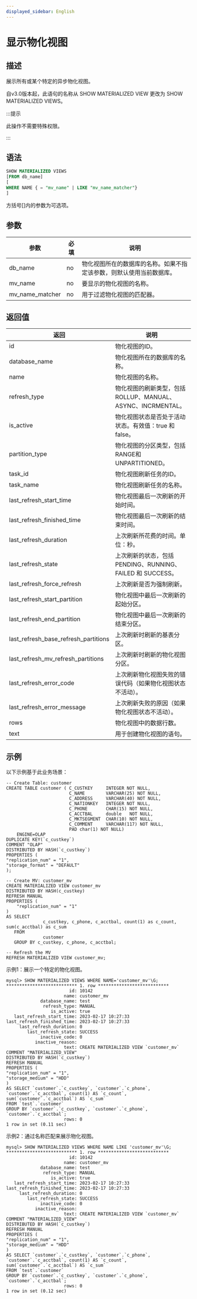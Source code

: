 ```yaml
---
displayed_sidebar: English
---
```


# 显示物化视图

## 描述

展示所有或某个特定的异步物化视图。

自v3.0版本起，此语句的名称从 SHOW MATERIALIZED VIEW 更改为 SHOW MATERIALIZED VIEWS。

:::提示

此操作不需要特殊权限。

:::

## 语法

```SQL
SHOW MATERIALIZED VIEWS
[FROM db_name]
[
WHERE NAME { = "mv_name" | LIKE "mv_name_matcher"}
]
```

方括号[]内的参数为可选项。

## 参数

|参数|必填|说明|
|---|---|---|
|db_name|no|物化视图所在的数据库的名称。如果不指定该参数，则默认使用当前数据库。|
|mv_name|no|要显示的物化视图的名称。|
|mv_name_matcher|no|用于过滤物化视图的匹配器。|

## 返回值

|返回|说明|
|---|---|
|id|物化视图的ID。|
|database_name|物化视图所在的数据库的名称。|
|name|物化视图的名称。|
|refresh_type|物化视图的刷新类型，包括ROLLUP、MANUAL、ASYNC、INCRMENTAL。|
|is_active|物化视图状态是否处于活动状态。有效值：true 和 false。|
|partition_type|物化视图的分区类型，包括RANGE和UNPARTITIONED。|
|task_id|物化视图刷新任务的ID。|
|task_name|物化视图刷新任务的名称。|
|last_refresh_start_time|物化视图最后一次刷新的开始时间。|
|last_refresh_finished_time|物化视图最后一次刷新的结束时间。|
|last_refresh_duration|上次刷新所花费的时间。单位：秒。|
|last_refresh_state|上次刷新的状态，包括 PENDING、RUNNING、FAILED 和 SUCCESS。|
|last_refresh_force_refresh|上次刷新是否为强制刷新。|
|last_refresh_start_partition|物化视图中最后一次刷新的起始分区。|
|last_refresh_end_partition|物化视图中最后一次刷新的结束分区。|
|last_refresh_base_refresh_partitions|上次刷新时刷新的基表分区。|
|last_refresh_mv_refresh_partitions|上次刷新时刷新的物化视图分区。|
|last_refresh_error_code|上次刷新物化视图失败的错误代码（如果物化视图状态不活动）。|
|last_refresh_error_message|上次刷新失败的原因（如果物化视图状态不活动）。|
|rows|物化视图中的数据行数。|
|text|用于创建物化视图的语句。|

## 示例

以下示例基于此业务场景：

```Plain
-- Create Table: customer
CREATE TABLE customer ( C_CUSTKEY     INTEGER NOT NULL,
                        C_NAME        VARCHAR(25) NOT NULL,
                        C_ADDRESS     VARCHAR(40) NOT NULL,
                        C_NATIONKEY   INTEGER NOT NULL,
                        C_PHONE       CHAR(15) NOT NULL,
                        C_ACCTBAL     double   NOT NULL,
                        C_MKTSEGMENT  CHAR(10) NOT NULL,
                        C_COMMENT     VARCHAR(117) NOT NULL,
                        PAD char(1) NOT NULL)
    ENGINE=OLAP
DUPLICATE KEY(`c_custkey`)
COMMENT "OLAP"
DISTRIBUTED BY HASH(`c_custkey`)
PROPERTIES (
"replication_num" = "1",
"storage_format" = "DEFAULT"
);

-- Create MV: customer_mv
CREATE MATERIALIZED VIEW customer_mv
DISTRIBUTED BY HASH(c_custkey)
REFRESH MANUAL
PROPERTIES (
    "replication_num" = "1"
)
AS SELECT
              c_custkey, c_phone, c_acctbal, count(1) as c_count, sum(c_acctbal) as c_sum
   FROM
              customer
   GROUP BY c_custkey, c_phone, c_acctbal;

-- Refresh the MV
REFRESH MATERIALIZED VIEW customer_mv;
```

示例1：展示一个特定的物化视图。

```Plain
mysql> SHOW MATERIALIZED VIEWS WHERE NAME='customer_mv'\G;
*************************** 1. row ***************************
                        id: 10142
                      name: customer_mv
             database_name: test
              refresh_type: MANUAL
                 is_active: true
   last_refresh_start_time: 2023-02-17 10:27:33
last_refresh_finished_time: 2023-02-17 10:27:33
     last_refresh_duration: 0
        last_refresh_state: SUCCESS
             inactive_code: 0
           inactive_reason:
                      text: CREATE MATERIALIZED VIEW `customer_mv`
COMMENT "MATERIALIZED_VIEW"
DISTRIBUTED BY HASH(`c_custkey`)
REFRESH MANUAL
PROPERTIES (
"replication_num" = "1",
"storage_medium" = "HDD"
)
AS SELECT `customer`.`c_custkey`, `customer`.`c_phone`, `customer`.`c_acctbal`, count(1) AS `c_count`, sum(`customer`.`c_acctbal`) AS `c_sum`
FROM `test`.`customer`
GROUP BY `customer`.`c_custkey`, `customer`.`c_phone`, `customer`.`c_acctbal`;
                      rows: 0
1 row in set (0.11 sec)
```

示例2：通过名称匹配来展示物化视图。

```Plain
mysql> SHOW MATERIALIZED VIEWS WHERE NAME LIKE 'customer_mv'\G;
*************************** 1. row ***************************
                        id: 10142
                      name: customer_mv
             database_name: test
              refresh_type: MANUAL
                 is_active: true
   last_refresh_start_time: 2023-02-17 10:27:33
last_refresh_finished_time: 2023-02-17 10:27:33
     last_refresh_duration: 0
        last_refresh_state: SUCCESS
             inactive_code: 0
           inactive_reason:
                      text: CREATE MATERIALIZED VIEW `customer_mv`
COMMENT "MATERIALIZED_VIEW"
DISTRIBUTED BY HASH(`c_custkey`)
REFRESH MANUAL
PROPERTIES (
"replication_num" = "1",
"storage_medium" = "HDD"
)
AS SELECT `customer`.`c_custkey`, `customer`.`c_phone`, `customer`.`c_acctbal`, count(1) AS `c_count`, sum(`customer`.`c_acctbal`) AS `c_sum`
FROM `test`.`customer`
GROUP BY `customer`.`c_custkey`, `customer`.`c_phone`, `customer`.`c_acctbal`;
                      rows: 0
1 row in set (0.12 sec)
```
